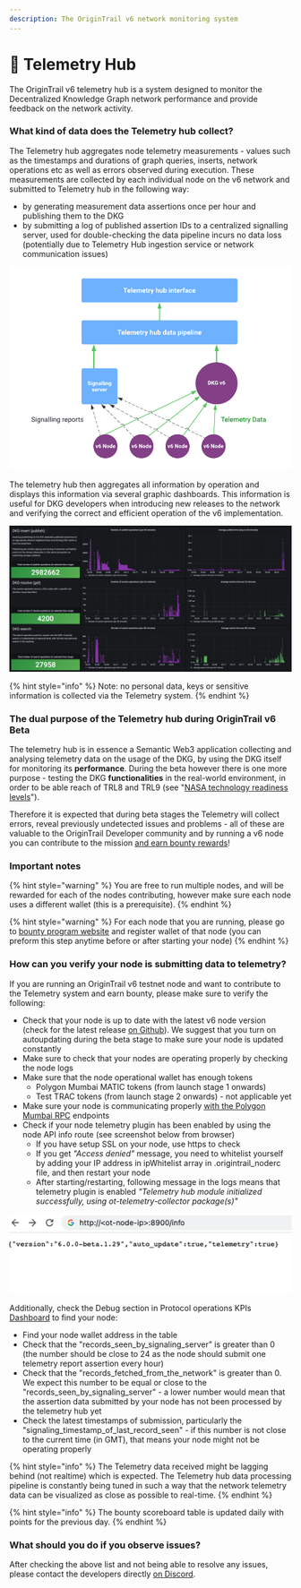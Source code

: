 ```yaml
---
description: The OriginTrail v6 network monitoring system
---
```


# 👾 Telemetry Hub

The OriginTrail v6 telemetry hub is a system designed to monitor the Decentralized Knowledge Graph network performance and provide feedback on the network activity.&#x20;

### What kind of data does the Telemetry hub collect?

The Telemetry hub aggregates node telemetry measurements - values such as the timestamps and durations of graph queries, inserts, network operations etc as well as errors observed during execution. These measurements are collected by each individual node on the v6 network and submitted to Telemetry hub in the following way:

* by generating measurement data assertions once per hour and publishing them to the DKG&#x20;
* by submitting a log of published assertion IDs to a centralized signalling server, used for double-checking the data pipeline incurs no data loss (potentially due to Telemetry Hub ingestion service or network communication issues)

![Nodes submit telemetry data to the DKG, later ingested by the Telemetry hub. Nodes also submit basic assertion information to a signalling server, used to double-check that all data has been successfully received by the Telemetry Hub](<../.gitbook/assets/ODN v6 diagrams - Page 41 (1).png>)

The telemetry hub then aggregates all information by operation and displays this information via several graphic dashboards. This information is useful for DKG developers when introducing new releases to the network and verifying the correct and efficient operation of the v6 implementation.



![Telemetry dashboard example](../.gitbook/assets/aa.png)

{% hint style="info" %}
Note: no personal data, keys or sensitive information is collected via the Telemetry system.
{% endhint %}

### The dual purpose of the Telemetry hub during OriginTrail v6 Beta&#x20;

The telemetry hub is in essence a Semantic Web3 application collecting and analysing telemetry data on the usage of the DKG, by using the DKG itself for monitoring its **performance**. During the beta however there is one more purpose - testing the DKG **functionalities** in the real-world environment, in order to be able reach of TRL8 and TRL9 (see "[NASA technology readiness levels](https://www.nasa.gov/directorates/heo/scan/engineering/technology/technology\_readiness\_level)").

Therefore it is expected that during beta stages the Telemetry will collect errors, reveal previously undetected issues and problems - all of these are valuable to the OriginTrail Developer community and by running a v6 node you can contribute to the mission [and earn bounty rewards](v6-bounty-program.md)!

### Important notes

{% hint style="warning" %}
You are free to run multiple nodes, and will be rewarded for each of the nodes contributing, however make sure each node uses a different wallet (this is a prerequisite).
{% endhint %}

{% hint style="warning" %}
For each node that you are running, please go to [bounty program website](https://bountyprogram.origintrail.io) and register wallet of that node (you can preform this step anytime before or after starting your node)
{% endhint %}

### How can you verify your node is submitting data to telemetry?

If you are running an OriginTrail v6 testnet node and want to contribute to the Telemetry system and earn bounty, please make sure to verify the following:

* Check that your node is up to date with the latest v6 node version (check for the latest release [on Github](https://github.com/OriginTrail/ot-node/releases)). We suggest that you turn on autoupdating during the beta stage to make sure your node is updated constantly
* Make sure to check that your nodes are operating properly by checking the node logs
* Make sure that the node operational wallet has enough tokens&#x20;
  * Polygon Mumbai MATIC tokens (from launch stage 1 onwards)
  * Test TRAC tokens (from launch stage 2 onwards) - not applicable yet
* Make sure your node is communicating properly [with the Polygon Mumbai RPC](https://docs.polygon.technology/docs/develop/network-details/network/) endpoints
* Check if your node telemetry plugin has been enabled by using the node API info route (see screenshot below from browser)
  * If you have setup SSL on your node, use https to check
  * If you get _"Access denied"_ message, you need to whitelist yourself by adding your IP address in ipWhitelist array in .origintrail\_noderc file, and then restart your node
  * After starting/restarting, following message in the logs means that telemetry plugin is enabled _"Telemetry hub module initialized successfully, using ot-telemetry-collector package(s)"_

![Example of the response from a node /info API call showing the latest version and if telemetry data is being sent ](<../.gitbook/assets/Screen Shot 2022-03-11 at 10.18.34.png>)

Additionally, check the Debug section in Protocol operations KPIs [Dashboard](https://telemetry.origintrail.io/d/Cs4uPdLnk/telemetry-protocol-operation-kpis) to find your node:

* Find your node wallet address in the table
* Check that the "records\_seen\_by\_signaling\_server" is greater than 0 (the number should be close to 24 as the node should submit one telemetry report assertion every hour)
* Check that the "records\_fetched\_from\_the\_network" is greater than 0. We expect this number to be equal or close to the "records\_seen\_by\_signaling\_server" - a lower number would mean that the assertion data submitted by your node has not been processed by the telemetry hub yet&#x20;
* Check the latest timestamps of submission, particularly the "signaling\_timestamp\_of\_last\_record\_seen" - if this number is not close to the current time (in GMT), that means your node might not be operating properly

{% hint style="info" %}
The Telemetry data received might be lagging behind (not realtime) which is expected. The Telemetry hub data processing pipeline is constantly being tuned in such a way that the network telemetry data can be visualized as close as possible to real-time.
{% endhint %}

{% hint style="info" %}
The bounty scoreboard table is updated daily with points for the previous day.
{% endhint %}

### What should you do if you observe issues?

After checking the above list and not being able to resolve any issues, please contact the developers directly [on Discord](https://discordapp.com/invite/FCgYk2S).

